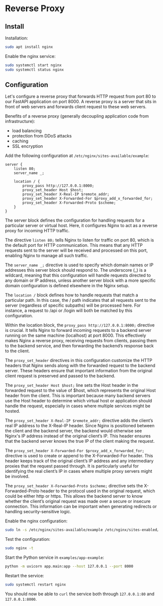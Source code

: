 # Reverse Proxy

## Install

Installation:

```sh
sudo apt install nginx
```

Enable the nginx service:

```sh
sudo systemctl start nginx
sudo systemctl status nginx
```

## Configuration

Let's configure a reverse proxy that forwards HTTP request from port 80 to our FastAPI application on port 8000.
A reverse proxy is a server that sits in front of web servers and forwards client request to these web servers.

Benefits of a reverse proxy (generally decoupling application code from infrastructure):

- load balancing
- protection from DDoS attacks
- caching
- SSL encryption

Add the following configuration at `/etc/nginx/sites-available/example`:

```
server {
    listen 80;
    server_name _;

    location / {
        proxy_pass http://127.0.0.1:8000;
        proxy_set_header Host $host;
        proxy_set_header X-Real-IP $remote_addr;
        proxy_set_header X-Forwarded-For $proxy_add_x_forwarded_for;
        proxy_set_header X-Forwarded-Proto $scheme;
    }
}
```

The server block defines the configuration for handling requests for a particular server or virtual host. Here, it configures Nginx to act as a reverse proxy for incoming HTTP traffic.

The directive `listen 80;` tells Nginx to listen for traffic on port 80, which is the default port for HTTP communication. This means that any HTTP requests sent to the server will be received and processed on this port, enabling Nginx to manage all such traffic.

The `server_name _;` directive is used to specify which domain names or IP addresses this server block should respond to. The underscore (\_) is a wildcard, meaning that this configuration will handle requests directed to any domain or IP address, unless another server block with a more specific domain configuration is defined elsewhere in the Nginx setup.

The `location /` block defines how to handle requests that match a particular path. In this case, the / path indicates that all requests sent to the server (regardless of specific subpaths) will be processed here. For instance, a request to /api or /login will both be matched by this configuration.

Within the location block, the `proxy_pass http://127.0.0.1:8000;` directive is crucial. It tells Nginx to forward incoming requests to a backend server running on the same machine (localhost) at port 8000. This effectively makes Nginx a reverse proxy, receiving requests from clients, passing them to the backend service, and then forwarding the backend’s response back to the client.

The `proxy_set_header` directives in this configuration customize the HTTP headers that Nginx sends along with the forwarded request to the backend server. These headers ensure that important information from the original client request is preserved and passed to the backend.

The `proxy_set_header Host $host;` line sets the Host header in the forwarded request to the value of $host, which represents the original Host header from the client. This is important because many backend servers use the Host header to determine which virtual host or application should handle the request, especially in cases where multiple services might be hosted.

The `proxy_set_header X-Real-IP $remote_addr;` directive adds the client’s real IP address to the X-Real-IP header. Since Nginx is positioned between the client and the backend server, the backend would otherwise see Nginx's IP address instead of the original client’s IP. This header ensures that the backend server knows the true IP of the client making the request.

The `proxy_set_header X-Forwarded-For $proxy_add_x_forwarded_for;` directive is used to create or append to the X-Forwarded-For header. This header keeps track of the original client’s IP address and any intermediary proxies that the request passed through. It is particularly useful for identifying the real client’s IP in cases where multiple proxy servers might be involved.

The `proxy_set_header X-Forwarded-Proto $scheme;` directive sets the X-Forwarded-Proto header to the protocol used in the original request, which could be either http or https. This allows the backend server to know whether the client’s original request was made over a secure or insecure connection. This information can be important when generating redirects or handling security-sensitive logic.

Enable the nginx configuration:

```sh
sudo ln -s /etc/nginx/sites-available/example /etc/nginx/sites-enabled/example
```

Test the configuration:

```sh
sudo nginx -t
```

Start the Python service in `examples/app-example`:

```sh
python -m uvicorn app.main:app --host 127.0.0.1 --port 8000
```

Restart the service:

```sh
sudo systemctl restart nginx
```

You should now be able to `curl` the service both through `127.0.0.1:80` and `127.0.0.1:8000`.
